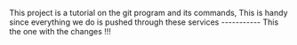 This project is a tutorial on the git program and its commands, This is handy since everything we do 
is pushed through these services -----------
This the one with the changes !!!
